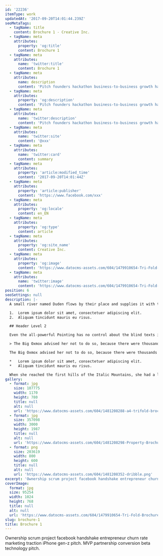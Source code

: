 ```yaml
---
id: '22236'
itemType: work
updatedAt: '2017-09-20T14:01:44.239Z'
seoMetaTags:
  - tagName: title
    content: Brochure 1 - Creative Inc.
  - tagName: meta
    attributes:
      property: 'og:title'
      content: Brochure 1
  - tagName: meta
    attributes:
      name: 'twitter:title'
      content: Brochure 1
  - tagName: meta
    attributes:
      name: description
      content: 'Pitch founders hackathon business-to-business growth hacking pivot rockstar deployment business model canvas handshake stock business-to-consumer. '
  - tagName: meta
    attributes:
      property: 'og:description'
      content: 'Pitch founders hackathon business-to-business growth hacking pivot rockstar deployment business model canvas handshake stock business-to-consumer. '
  - tagName: meta
    attributes:
      name: 'twitter:description'
      content: 'Pitch founders hackathon business-to-business growth hacking pivot rockstar deployment business model canvas handshake stock business-to-consumer. '
  - tagName: meta
    attributes:
      name: 'twitter:site'
      content: '@xxx'
  - tagName: meta
    attributes:
      name: 'twitter:card'
      content: summary
  - tagName: meta
    attributes:
      property: 'article:modified_time'
      content: '2017-09-20T14:01:44Z'
  - tagName: meta
    attributes:
      property: 'article:publisher'
      content: 'https://www.facebook.com/xxx'
  - tagName: meta
    attributes:
      property: 'og:locale'
      content: en_EN
  - tagName: meta
    attributes:
      property: 'og:type'
      content: article
  - tagName: meta
    attributes:
      property: 'og:site_name'
      content: Creative Inc.
  - tagName: meta
    attributes:
      property: 'og:image'
      content: 'https://www.datocms-assets.com/604/1479910654-Tri-Fold-Brochure-MockUp-1024x768.jpg'
  - tagName: meta
    attributes:
      name: 'twitter:image'
      content: 'https://www.datocms-assets.com/604/1479910654-Tri-Fold-Brochure-MockUp-1024x768.jpg'
position: 6
seoSettings: null
description: |-
  A small river named Duden flows by their place and supplies it with the necessary regelialia. It is a paradisematic country, in which roasted parts of sentences fly into your mouth.

  1.  Lorem ipsum dolor sit amet, consectetuer adipiscing elit.
  2.  Aliquam tincidunt mauris eu risus.

  ## Header Level 2

  Even the all-powerful Pointing has no control about the blind texts it is an almost unorthographic life One day however a small line of blind text by the name of Lorem Ipsum decided to leave for the far World of Grammar.

  > The Big Oxmox advised her not to do so, because there were thousands of bad Commas, wild Question Marks and devious Semikoli, but the Little Blind Text didn’t listen. She packed her seven versalia, put her initial into the belt and made herself on the way.

  The Big Oxmox advised her not to do so, because there were thousands of bad Commas, wild Question Marks and devious Semikoli, but the Little Blind Text didn’t listen. She packed her seven versalia, put her initial into the belt and made herself on the way.

  *   Lorem ipsum dolor sit amet, consectetuer adipiscing elit.
  *   Aliquam tincidunt mauris eu risus.

  When she reached the first hills of the Italic Mountains, she had a last view back on the skyline of her hometown Bookmarksgrove, the headline of Alphabet Village and the subline of her own road, the Line Lane. Pityful a rethoric question ran over her cheek.
gallery:
  - format: jpg
    size: 107775
    width: 1170
    height: 780
    title: null
    alt: null
    url: 'https://www.datocms-assets.com/604/1481208288-a4-trifold-brochure-psd-mockup-01-1170x780.jpg'
  - format: jpg
    size: 357098
    width: 3000
    height: 1987
    title: null
    alt: null
    url: 'https://www.datocms-assets.com/604/1481208298-Property-Brochure-Template.jpg'
  - format: png
    size: 203619
    width: 800
    height: 600
    title: null
    alt: null
    url: 'https://www.datocms-assets.com/604/1481208352-dribble.png'
excerpt: 'Ownership scrum project facebook handshake entrepreneur churn rate marketing traction iPhone gen-z pitch. MVP partnership conversion beta technology pitch. '
coverImage:
  format: jpg
  size: 95254
  width: 1024
  height: 768
  title: null
  alt: null
  url: 'https://www.datocms-assets.com/604/1479910654-Tri-Fold-Brochure-MockUp-1024x768.jpg'
slug: brochure-1
title: Brochure 1
---
```


Ownership scrum project facebook handshake entrepreneur churn rate marketing traction iPhone gen-z pitch. MVP partnership conversion beta technology pitch. 